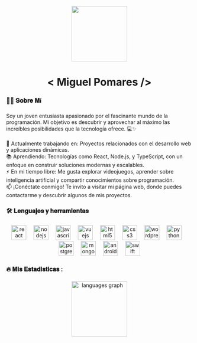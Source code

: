 <div align="center">
  <img height="150" src="https://i.pinimg.com/originals/80/3a/e1/803ae1bdafe8001853898720ef962dec.gif"  />
</div>

###

<h1 align="center">< Miguel Pomares /></h1>

###

<h3 align="left">👩‍💻  𝐒𝐨𝐛𝐫𝐞 𝐌í</h3>

###

<p align="left">Soy un joven entusiasta apasionado por el fascinante mundo de la programación. Mi objetivo es descubrir y aprovechar al máximo las increíbles posibilidades que la tecnología ofrece. 💻✨<br><br>🔭 Actualmente trabajando en: Proyectos relacionados con el desarrollo web y aplicaciones dinámicas.<br>📚 Aprendiendo: Tecnologías como React, Node.js, y TypeScript, con un enfoque en construir soluciones modernas y escalables.<br>⚡ En mi tiempo libre: Me gusta explorar videojuegos, aprender sobre inteligencia artificial y compartir conocimientos sobre programación.<br>📫 ¡Conéctate conmigo! Te invito a visitar mi página web, donde puedes contactarme y descubrir algunos de mis proyectos.</p>

###

<h3 align="left">🛠 𝐋𝐞𝐧𝐠𝐮𝐚𝐣𝐞𝐬 𝐲 𝐡𝐞𝐫𝐫𝐚𝐦𝐢𝐞𝐧𝐭𝐚𝐬</h3>

###

<div align="center">
  <img src="https://cdn.jsdelivr.net/gh/devicons/devicon/icons/react/react-original.svg" height="40" alt="react logo"  />
  <img width="12" />
  <img src="https://cdn.jsdelivr.net/gh/devicons/devicon/icons/nodejs/nodejs-original.svg" height="40" alt="nodejs logo"  />
  <img width="12" />
  <img src="https://cdn.jsdelivr.net/gh/devicons/devicon/icons/javascript/javascript-original.svg" height="40" alt="javascript logo"  />
  <img width="12" />
  <img src="https://cdn.jsdelivr.net/gh/devicons/devicon/icons/vuejs/vuejs-original.svg" height="40" alt="vuejs logo"  />
  <img width="12" />
  <img src="https://cdn.jsdelivr.net/gh/devicons/devicon/icons/html5/html5-original.svg" height="40" alt="html5 logo"  />
  <img width="12" />
  <img src="https://cdn.jsdelivr.net/gh/devicons/devicon/icons/css3/css3-original.svg" height="40" alt="css3 logo"  />
  <img width="12" />
  <img src="https://cdn.jsdelivr.net/gh/devicons/devicon/icons/wordpress/wordpress-original.svg" height="40" alt="wordpress logo"  />
  <img width="12" />
  <img src="https://cdn.jsdelivr.net/gh/devicons/devicon/icons/python/python-original.svg" height="40" alt="python logo"  />
  <img width="12" />
  <img src="https://cdn.jsdelivr.net/gh/devicons/devicon/icons/postgresql/postgresql-original.svg" height="40" alt="postgresql logo"  />
  <img width="12" />
  <img src="https://cdn.jsdelivr.net/gh/devicons/devicon/icons/mongodb/mongodb-original.svg" height="40" alt="mongodb logo"  />
  <img width="12" />
  <img src="https://cdn.jsdelivr.net/gh/devicons/devicon/icons/android/android-original.svg" height="40" alt="android logo"  />
  <img width="12" />
  <img src="https://cdn.jsdelivr.net/gh/devicons/devicon/icons/swift/swift-original.svg" height="40" alt="swift logo"  />
</div>

###

<h3 align="left">🔥   𝐌𝐢𝐬 𝐄𝐬𝐭𝐚𝐝𝐢𝐬𝐭𝐢𝐜𝐚𝐬 :</h3>

###

<div align="center">
  <img src="https://github-readme-stats.vercel.app/api/top-langs?username=Git-Mopch&locale=es&hide_title=false&layout=compact&card_width=320&langs_count=5&theme=tokyonight&hide_border=false&order=2" height="150" alt="languages graph"  />
</div>

###
